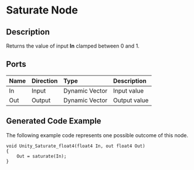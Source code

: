 # Saturate Node

## Description

Returns the value of input **In** clamped between 0 and 1.

## Ports

| Name        | Direction           | Type  | Description |
|:------------ |:-------------|:-----|:---|
| In      | Input | Dynamic Vector | Input value |
| Out | Output      |    Dynamic Vector | Output value |

## Generated Code Example

The following example code represents one possible outcome of this node.

```
void Unity_Saturate_float4(float4 In, out float4 Out)
{
    Out = saturate(In);
}
```
